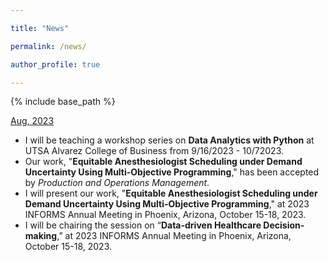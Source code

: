 ```yaml
---

title: "News"

permalink: /news/

author_profile: true

---
```



{% include base_path %}

<ins>Aug, 2023</ins>
- I will be teaching a workshop series on **Data Analytics with Python** at UTSA Alvarez College of Business from 9/16/2023 - 10/72023.
- Our work, "**Equitable Anesthesiologist Scheduling under Demand Uncertainty Using Multi-Objective Programming**,"
has been accepted by *Production and Operations Management*.
- I will present our work, "**Equitable Anesthesiologist Scheduling under Demand Uncertainty Using Multi-Objective Programming**,"
at 2023 INFORMS Annual Meeting in Phoenix, Arizona, October 15-18, 2023.
- I will be chairing the session on “**Data-driven Healthcare Decision-making**,”
at 2023 INFORMS Annual Meeting in Phoenix, Arizona, October 15-18, 2023.